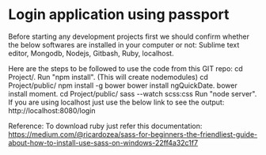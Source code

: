 # Login application using passport
Before starting any development projects first we should confirm whether the below softwares are installed in your computer or not:
Sublime text editor, Mongodb, Nodejs, Gitbash, Ruby, localhost.

Here are the steps to be followed to use the code from this GIT repo:
cd Project/.
Run "npm install". (This will create nodemodules)
cd Project/public/
npm install -g bower 
bower install ngQuickDate.
bower install moment.
cd Project/public/
sass --watch scss:css
Run "node server". 
If you are using localhost just use the below link to see the output: http://localhost:8080/login

Reference: To download ruby just refer this documentation: https://medium.com/@ricardozea/sass-for-beginners-the-friendliest-guide-about-how-to-install-use-sass-on-windows-22ff4a32c1f7  